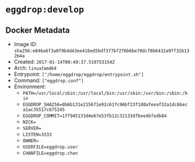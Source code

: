 # `eggdrop:develop`

## Docker Metadata

- Image ID: `sha256:e846a6f3a0f9b4d43ee416ed5bdf377b7276b6be70dcf8b6432a97f32b132b4a`
- Created: `2017-01-14T00:49:37.519753154Z`
- Arch: `linux`/`amd64`
- Entrypoint: `["/home/eggdrop/eggdrop/entrypoint.sh"]`
- Command: `["eggdrop.conf"]`
- Environment:
  - `PATH=/usr/local/sbin:/usr/local/bin:/usr/sbin:/usr/bin:/sbin:/bin`
  - `EGGDROP_SHA256=0b6b131e215671e92c61fc96bf23f180afeeaf32a1dc6beca1ac35517c675245`
  - `EGGDROP_COMMIT=1ff945133d4e67e53fb12c32133dfbee4bfedb84`
  - `NICK=`
  - `SERVER=`
  - `LISTEN=3333`
  - `OWNER=`
  - `USERFILE=eggdrop.user`
  - `CHANFILE=eggdrop.chan`
